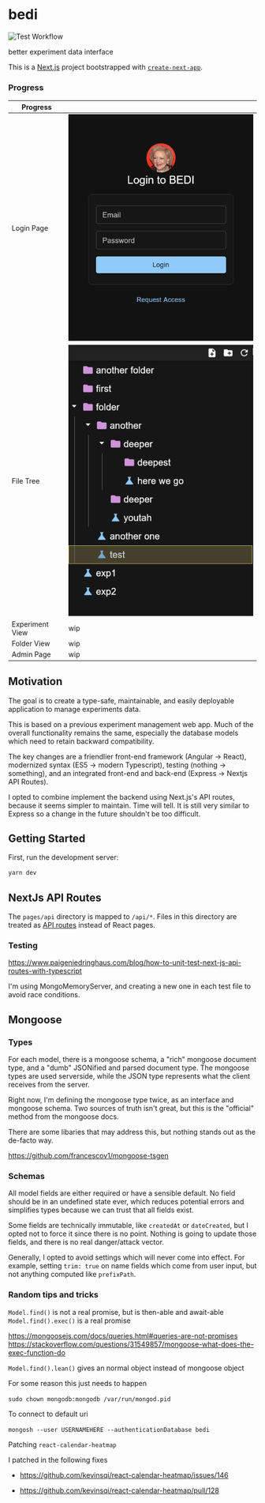 # bedi

![Test Workflow](https://github.com/zhengkyl/bedi/actions/workflows/test.yml/badge.svg)

better experiment data interface

This is a [Next.js](https://nextjs.org/) project bootstrapped with [`create-next-app`](https://github.com/vercel/next.js/tree/canary/packages/create-next-app).

### Progress

| Progress        |                                          |
| --------------- | ---------------------------------------- |
| Login Page      | ![Login page](./readme/login.png)        |
| File Tree       | ![File Tree page](./readme/fileTree.png) |
| Experiment View | wip                                      |
| Folder View     | wip                                      |
| Admin Page      | wip                                      |

## Motivation

The goal is to create a type-safe, maintainable, and easily deployable application to manage experiments data.

This is based on a previous experiment management web app. Much of the overall functionality remains the same, especially the database models which need to retain backward compatibility.

The key changes are a friendlier front-end framework (Angular -> React), modernized syntax (ES5 -> modern Typescript), testing (nothing -> something), and an integrated front-end and back-end (Express -> Nextjs API Routes).

I opted to combine implement the backend using Next.js's API routes, because it seems simpler to maintain. Time will tell. It is still very similar to Express so a change in the future shouldn't be too difficult.

## Getting Started

First, run the development server:

```bash
yarn dev
```

## NextJs API Routes

The `pages/api` directory is mapped to `/api/*`. Files in this directory are treated as [API routes](https://nextjs.org/docs/api-routes/introduction) instead of React pages.

### Testing

https://www.paigeniedringhaus.com/blog/how-to-unit-test-next-js-api-routes-with-typescript

I'm using MongoMemoryServer, and creating a new one in each test file to avoid race conditions.

## Mongoose

### Types

For each model, there is a mongoose schema, a "rich" mongoose document type, and a "dumb" JSONified and parsed document type. The mongoose types are used serverside, while the JSON type represents what the client receives from the server.

Right now, I'm defining the mongoose type twice, as an interface and mongoose schema. Two sources of truth isn't great, but this is the "official" method from the mongoose docs.

There are some libaries that may address this, but nothing stands out as the de-facto way.

https://github.com/francescov1/mongoose-tsgen

### Schemas

All model fields are either required or have a sensible default. No field should be in an undefined state ever, which reduces potential errors and simplifies types because we can trust that all fields exist.

Some fields are technically immutable, like `createdAt` or `dateCreated`, but I opted not to force it since there is no point. Nothing is going to update those fields, and there is no real danger/attack vector.

Generally, I opted to avoid settings which will never come into effect. For example, setting `trim: true` on name fields which come from user input, but not anything computed like `prefixPath`.

### Random tips and tricks

`Model.find()` is not a real promise, but is then-able and await-able
`Model.find().exec()` is a real promise

https://mongoosejs.com/docs/queries.html#queries-are-not-promises
https://stackoverflow.com/questions/31549857/mongoose-what-does-the-exec-function-do

`Model.find().lean()` gives an normal object instead of mongoose object

For some reason this just needs to happen

`sudo chown mongodb:mongodb /var/run/mongod.pid`

To connect to default uri

`mongosh --user USERNAMEHERE --authenticationDatabase bedi`

Patching `react-calendar-heatmap`

I patched in the following fixes

- https://github.com/kevinsqi/react-calendar-heatmap/issues/146

- https://github.com/kevinsqi/react-calendar-heatmap/pull/128
